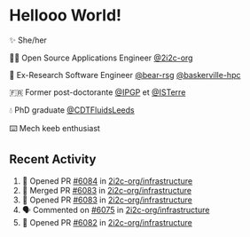 # Hellooo World!

✨ She/her

👩‍💻 Open Source Applications Engineer [@2i2c-org](https://2i2c.org/)

🐻 Ex-Research Software Engineer [@bear-rsg](https://github.com/bear-rsg) [@baskerville-hpc](https://github.com/baskerville-hpc) 

🇫🇷 Former post-doctorante [@IPGP](https://github.com/IPGP) et [@ISTerre](https://www.isterre.fr/) 

💧 PhD graduate [@CDTFluidsLeeds](https://fluid-dynamics.leeds.ac.uk/) 

⌨️ Mech keeb enthusiast 

## Recent Activity 

<!--START_SECTION:activity-->
1. 💪 Opened PR [#6084](https://github.com/2i2c-org/infrastructure/pull/6084) in [2i2c-org/infrastructure](https://github.com/2i2c-org/infrastructure)
2. 🎉 Merged PR [#6083](https://github.com/2i2c-org/infrastructure/pull/6083) in [2i2c-org/infrastructure](https://github.com/2i2c-org/infrastructure)
3. 💪 Opened PR [#6083](https://github.com/2i2c-org/infrastructure/pull/6083) in [2i2c-org/infrastructure](https://github.com/2i2c-org/infrastructure)
4. 🗣 Commented on [#6075](https://github.com/2i2c-org/infrastructure/pull/6075#issuecomment-2894610636) in [2i2c-org/infrastructure](https://github.com/2i2c-org/infrastructure)
5. 💪 Opened PR [#6082](https://github.com/2i2c-org/infrastructure/pull/6082) in [2i2c-org/infrastructure](https://github.com/2i2c-org/infrastructure)
<!--END_SECTION:activity-->
